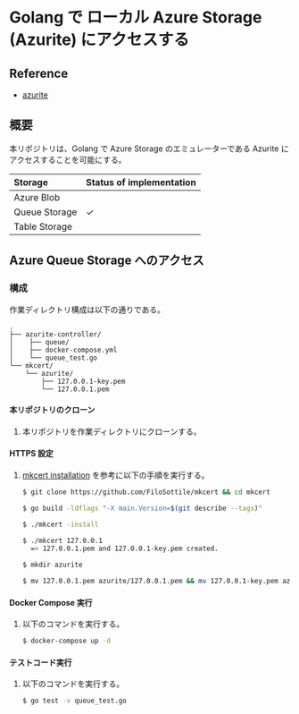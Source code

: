 # Golang で ローカル Azure Storage (Azurite) にアクセスする

## Reference

* [azurite](https://docs.microsoft.com/ja-jp/azure/storage/common/storage-use-azurite?tabs=docker-hub#authorization-for-tools-and-sdks)

## 概要

本リポジトリは、Golang で Azure Storage のエミュレーターである Azurite にアクセスすることを可能にする。

|Storage|Status of implementation|
|:--|:--|
|Azure Blob||
|Queue Storage|✓|
|Table Storage||

## Azure Queue Storage へのアクセス

### 構成

作業ディレクトリ構成は以下の通りである。

```
.
├── azurite-controller/
│    ├── queue/
│    ├── docker-compose.yml
│    └── queue_test.go
└── mkcert/
    └── azurite/
        ├── 127.0.0.1-key.pem
        └── 127.0.0.1.pem
```

#### 本リポジトリのクローン

1. 本リポジトリを作業ディレクトリにクローンする。

#### HTTPS 設定

1. [mkcert installation](https://github.com/FiloSottile/mkcert#installation) を参考に以下の手順を実行する。

   ```sh
   $ git clone https://github.com/FiloSottile/mkcert && cd mkcert

   $ go build -ldflags "-X main.Version=$(git describe --tags)"

   $ ./mkcert -install

   $ ./mkcert 127.0.0.1
     => 127.0.0.1.pem and 127.0.0.1-key.pem created.

   $ mkdir azurite

   $ mv 127.0.0.1.pem azurite/127.0.0.1.pem && mv 127.0.0.1-key.pem azurite/127.0.0.1-key.pem
   ```

#### Docker Compose 実行

1. 以下のコマンドを実行する。

   ```sh
   $ docker-compose up -d
   ```

#### テストコード実行

1. 以下のコマンドを実行する。

   ```sh
   $ go test -v queue_test.go
   ```

